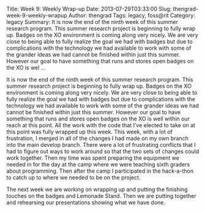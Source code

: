 Title: Week 9: Weekly Wrap-up
Date: 2013-07-29T03:33:00
Slug: thengrad-week-9-weekly-wrapup
Author: thengrad
Tags: legacy, foss@rit
Category: legacy
Summary: It is now the end of the ninth week of this summer research program. This summer research project is beginning to fully wrap up. Badges on the XO environment is coming along very nicely. We are very close to being able to fully realize the goal we had with badges but due to complications with the technology we had available to work with some of the grander ideas we had cannot be finished within just this summer. However our goal to have something that runs and stores open badges on the XO is wel ... 

It is now the end of the ninth week of this summer research program. This
summer research project is beginning to fully wrap up. Badges on the XO
environment is coming along very nicely. We are very close to being able to
fully realize the goal we had with badges but due to complications with the
technology we had available to work with some of the grander ideas we had
cannot be finished within just this summer. However our goal to have something
that runs and stores open badges on the XO is well within our reach at this
point. All the work with the code that I’ve elected to take on at this point
was fully wrapped up this week. This week, with a lot of frustration, I merged
in all of the changes I had made on my own branch into the main develop
branch. There were a lot of frustrating conflicts that I had to figure out
ways to work around so that the two sets of changes could work together. Then
my time was spent preparing the equipment we needed in for the day at the camp
where we were teaching sixth graders about programming. Then after the camp I
participated in the hack-a-thon to catch up to where we needed to be on the
project.

The next week we are working on wrapping up and putting the finishing touches
on the badges and Lemonade Stand. Then we are putting together and rehearsing
our presentations showing what we have done.

